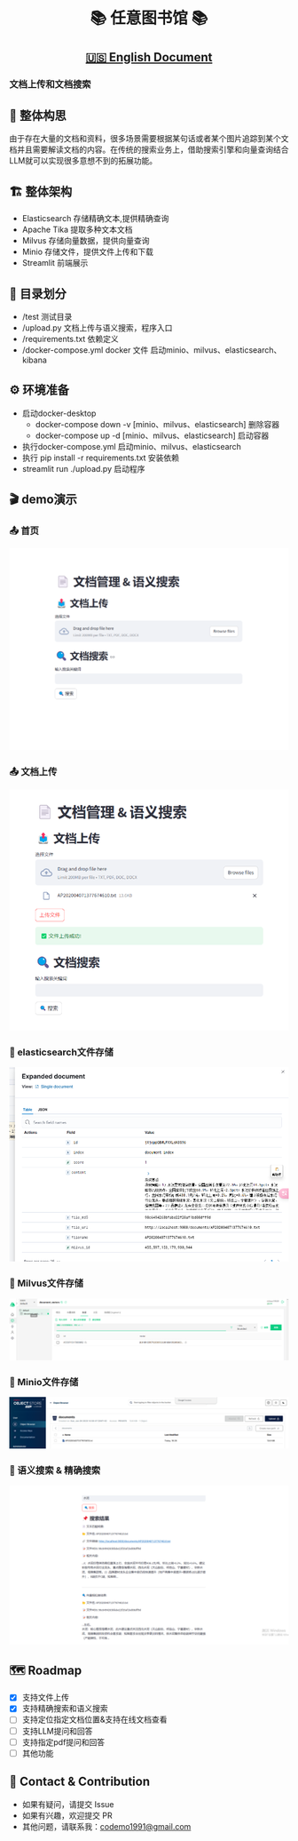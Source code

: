 <div align="center">
 <h1>📚 任意图书馆 📚</h1>
   <h2> <a href="README.md">🇺🇸 English Document</a></h2>
</div>

### 文档上传和文档搜索

## 🎯 整体构思
由于存在大量的文档和资料，很多场景需要根据某句话或者某个图片追踪到某个文档并且需要解读文档的内容。在传统的搜索业务上，借助搜索引擎和向量查询结合LLM就可以实现很多意想不到的拓展功能。

## 🏗️ 整体架构
- Elasticsearch 存储精确文本,提供精确查询
- Apache Tika 提取多种文本文档
- Milvus 存储向量数据，提供向量查询
- Minio 存储文件，提供文件上传和下载
- Streamlit 前端展示

## 📁 目录划分
- /test 测试目录
- /upload.py 文档上传与语义搜索，程序入口
- /requirements.txt 依赖定义
- /docker-compose.yml docker 文件 启动minio、milvus、elasticsearch、kibana

## ⚙️ 环境准备
- 启动docker-desktop
  - docker-compose down -v [minio、milvus、elasticsearch] 删除容器
  - docker-compose up -d [minio、milvus、elasticsearch] 启动容器
- 执行docker-compose.yml 启动minio、milvus、elasticsearch
- 执行 pip install -r requirements.txt 安装依赖
- streamlit run ./upload.py 启动程序

## 🎬 demo演示
### 📤 首页
![首页](./doc/1.png)

### 📤 文档上传
![文档上传](./doc/2.png)

### 📄 elasticsearch文件存储
![elasticsearch文件存储](./doc/3.png)

### 📄 Milvus文件存储
![Milvus文件存储](./doc/7.png)

### 📄 Minio文件存储
![Minio文件存储](./doc/4.png)

### 📄 语义搜索 & 精确搜索
![精确搜索](./doc/6.png)



## 🗺️ Roadmap
- [x] 支持文件上传
- [x] 支持精确搜索和语义搜索
- [ ] 支持定位指定文档位置&支持在线文档查看
- [ ] 支持LLM提问和回答
- [ ] 支持指定pdf提问和回答
- [ ] 其他功能

## 💬 Contact & Contribution
- 如果有疑问，请提交 Issue
- 如果有兴趣，欢迎提交 PR
- 其他问题，请联系我：codemo1991@gmail.com

